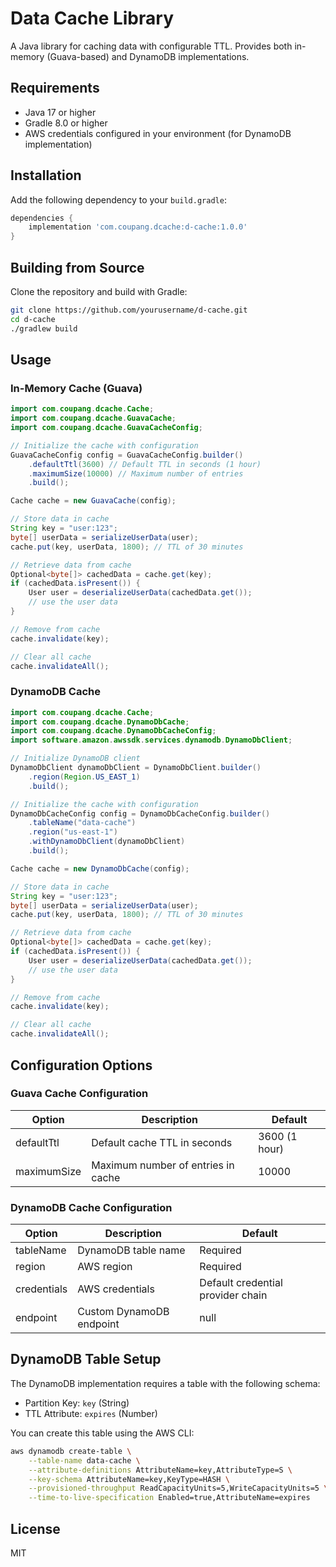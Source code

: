# Data Cache Library

A Java library for caching data with configurable TTL. Provides both in-memory (Guava-based) and DynamoDB implementations.

## Requirements

- Java 17 or higher
- Gradle 8.0 or higher
- AWS credentials configured in your environment (for DynamoDB implementation)

## Installation

Add the following dependency to your `build.gradle`:

```groovy
dependencies {
    implementation 'com.coupang.dcache:d-cache:1.0.0'
}
```

## Building from Source

Clone the repository and build with Gradle:

```bash
git clone https://github.com/yourusername/d-cache.git
cd d-cache
./gradlew build
```

## Usage

### In-Memory Cache (Guava)

```java
import com.coupang.dcache.Cache;
import com.coupang.dcache.GuavaCache;
import com.coupang.dcache.GuavaCacheConfig;

// Initialize the cache with configuration
GuavaCacheConfig config = GuavaCacheConfig.builder()
    .defaultTtl(3600) // Default TTL in seconds (1 hour)
    .maximumSize(10000) // Maximum number of entries
    .build();

Cache cache = new GuavaCache(config);

// Store data in cache
String key = "user:123";
byte[] userData = serializeUserData(user);
cache.put(key, userData, 1800); // TTL of 30 minutes

// Retrieve data from cache
Optional<byte[]> cachedData = cache.get(key);
if (cachedData.isPresent()) {
    User user = deserializeUserData(cachedData.get());
    // use the user data
}

// Remove from cache
cache.invalidate(key);

// Clear all cache
cache.invalidateAll();
```

### DynamoDB Cache

```java
import com.coupang.dcache.Cache;
import com.coupang.dcache.DynamoDbCache;
import com.coupang.dcache.DynamoDbCacheConfig;
import software.amazon.awssdk.services.dynamodb.DynamoDbClient;

// Initialize DynamoDB client
DynamoDbClient dynamoDbClient = DynamoDbClient.builder()
    .region(Region.US_EAST_1)
    .build();

// Initialize the cache with configuration
DynamoDbCacheConfig config = DynamoDbCacheConfig.builder()
    .tableName("data-cache")
    .region("us-east-1")
    .withDynamoDbClient(dynamoDbClient)
    .build();

Cache cache = new DynamoDbCache(config);

// Store data in cache
String key = "user:123";
byte[] userData = serializeUserData(user);
cache.put(key, userData, 1800); // TTL of 30 minutes

// Retrieve data from cache
Optional<byte[]> cachedData = cache.get(key);
if (cachedData.isPresent()) {
    User user = deserializeUserData(cachedData.get());
    // use the user data
}

// Remove from cache
cache.invalidate(key);

// Clear all cache
cache.invalidateAll();
```

## Configuration Options

### Guava Cache Configuration

| Option | Description | Default |
|--------|-------------|---------|
| defaultTtl | Default cache TTL in seconds | 3600 (1 hour) |
| maximumSize | Maximum number of entries in cache | 10000 |

### DynamoDB Cache Configuration

| Option | Description | Default |
|--------|-------------|---------|
| tableName | DynamoDB table name | Required |
| region | AWS region | Required |
| credentials | AWS credentials | Default credential provider chain |
| endpoint | Custom DynamoDB endpoint | null |

## DynamoDB Table Setup

The DynamoDB implementation requires a table with the following schema:

- Partition Key: `key` (String)
- TTL Attribute: `expires` (Number)

You can create this table using the AWS CLI:

```bash
aws dynamodb create-table \
    --table-name data-cache \
    --attribute-definitions AttributeName=key,AttributeType=S \
    --key-schema AttributeName=key,KeyType=HASH \
    --provisioned-throughput ReadCapacityUnits=5,WriteCapacityUnits=5 \
    --time-to-live-specification Enabled=true,AttributeName=expires
```

## License

MIT 